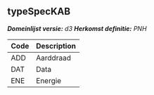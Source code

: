 ## typeSpecKAB

*__Domeinlijst versie:__ d3*
*__Herkomst definitie:__ PNH*

|__Code__ |__Description__	|
|	---	|	---	|
| ADD | Aarddraad |
| DAT | Data |
| ENE | Energie |

